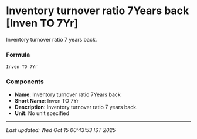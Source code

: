 # Inventory turnover ratio 7Years back [Inven TO 7Yr]
Inventory turnover ratio 7 years back.

### Formula
```text
Inven TO 7Yr
```


### Components
- **Name**: Inventory turnover ratio 7Years back
- **Short Name**: Inven TO 7Yr
- **Description**: Inventory turnover ratio 7 years back.
- **Unit**: No unit specified

---
*Last updated: Wed Oct 15 00:43:53 IST 2025*
